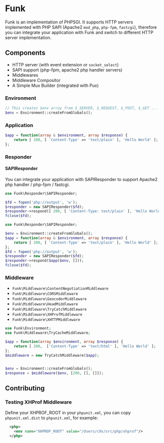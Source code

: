 # Funk

Funk is an implementation of PHPSGI. It supports HTTP servers implemented with PHP SAPI (Apache2 `mod_php`, `php-fpm`, `fastcgi`), therefore you can integrate your application with Funk and switch to different HTTP server implementation.

## Components

- HTTP server (with event extension or `socket_select`)
- SAPI support (php-fpm, apache2 php handler servers)
- Middlewares
- Middleware Compositor
- A Simple Mux Builder (integrated with Pux)


### Environment

```php
// This creates $env array from $_SERVER, $_REQUEST, $_POST, $_GET ... 
$env = Environment::createFromGlobals();
```

### Application

```php
$app = function(array & $environment, array $response) {
    return [ 200, [ 'Content-Type' => 'text/plain' ], 'Hello World' ];
};
```


### Responder

#### SAPIResponder

You can integrate your application with SAPIResponder to support Apache2 php handler / php-fpm / fastcgi.

```php
use Funk\Responder\SAPIResponder;

$fd = fopen('php://output', 'w');
$responder = new SAPIResponder($fd);
$responder->respond([ 200, [ 'Content-Type: text/plain' ], 'Hello World' ]);
fclose($fd);
```


```php
use Funk\Responder\SAPIResponder;

$env = Environment::createFromGlobals();
$app = function(array & $environment, array $response) {
    return [ 200, [ 'Content-Type' => 'text/plain' ], 'Hello World' ];
};
$fd = fopen('php://output', 'w');
$responder = new SAPIResponder($fd);
$responder->respond($app($env, []));
fclose($fd);
```



### Middleware

- `Funk\Middleware\ContentNegotiationMiddleware`
- `Funk\Middleware\CORSMiddleware`
- `Funk\Middleware\GeocoderMiddleware`
- `Funk\Middleware\HeadMiddleware`
- `Funk\Middleware\TryCatchMiddleware`
- `Funk\Middleware\XHProfMiddleware`
- `Funk\Middleware\XHTTPMiddleware`


```php
use Funk\Environment;
use Funk\Middleware\TryCacheMiddleware;

$app = function(array $environment, array $response) {
    return [ 200,  ['Content-Type' => 'text/html' ], 'Hello World' ];
};
$middleware = new TryCatchMiddleware($app);


$env = Environment::createFromGlobals();
$response = $middleware($env, [200, [], []]);
```



## Contributing

### Testing XHProf Middleware


Define your XHPROF_ROOT in your `phpunit.xml`, you can copy `phpunit.xml.dist` to `phpunit.xml`,
for example:

```xml
  <php>
    <env name="XHPROF_ROOT" value="/Users/c9s/src/php/xhprof"/>
  </php>
```


